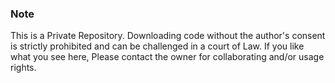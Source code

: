 ### Note
This is a Private Repository. Downloading code without the author's consent 
is strictly prohibited and can be challenged in a court of Law. If you like what you see here, 
Please contact the owner for collaborating and/or usage rights.
